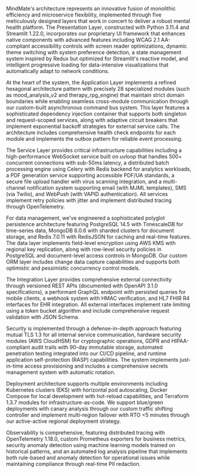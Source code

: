 MindMate's architecture represents an innovative fusion of monolithic efficiency and microservice flexibility, implemented through five meticulously designed layers that work in concert to deliver a robust mental health platform. The Presentation Layer, constructed with Python 3.11.4 and Streamlit 1.22.0, incorporates our proprietary UI framework that enhances native components with advanced features including WCAG 2.1 AA-compliant accessibility controls with screen reader optimizations, dynamic theme switching with system preference detection, a state management system inspired by Redux but optimized for Streamlit's reactive model, and intelligent progressive loading for data-intensive visualizations that automatically adapt to network conditions.

At the heart of the system, the Application Layer implements a refined hexagonal architecture pattern with precisely 28 specialized modules (such as mood_analysis_v2 and therapy_rpg_engine) that maintain strict domain boundaries while enabling seamless cross-module communication through our custom-built asynchronous command bus system. This layer features a sophisticated dependency injection container that supports both singleton and request-scoped services, along with adaptive circuit breakers that implement exponential backoff strategies for external service calls. The architecture includes comprehensive health check endpoints for each module and implements the outbox pattern for reliable event processing.

The Service Layer provides critical infrastructure capabilities including a high-performance WebSocket service built on uvloop that handles 500+ concurrent connections with sub-50ms latency, a distributed batch processing engine using Celery with Redis backend for analytics workloads, a PDF generation service supporting accessible PDF/UA standards, a secure file upload handler with virus scanning integration, and a multi-channel notification system supporting email (with MJML templates), SMS (via Twilio), and WebPush (with VAPID authentication). All services implement retry policies with jitter and implement distributed tracing through OpenTelemetry.

For data management, we've engineered a sophisticated polyglot persistence architecture featuring PostgreSQL 14.5 with TimescaleDB for time-series data, MongoDB 6.0.6 with sharded clusters for document storage, and Redis 7.0.11 with RedisJSON for caching and real-time features. The data layer implements field-level encryption using AWS KMS with regional key replication, along with row-level security policies in PostgreSQL and document-level access controls in MongoDB. Our custom ORM layer includes change data capture capabilities and supports both optimistic and pessimistic concurrency control models.

The Integration Layer provides comprehensive external connectivity through versioned REST APIs (documented with OpenAPI 3.1.0 specifications), a performant GraphQL endpoint with persisted queries for mobile clients, a webhook system with HMAC verification, and HL7 FHIR R4 interfaces for EHR integration. All external interfaces implement rate limiting using a token bucket algorithm and include comprehensive request validation with JSON Schema.

Security is implemented through a defense-in-depth approach featuring mutual TLS 1.3 for all internal service communication, hardware security modules (AWS CloudHSM) for cryptographic operations, GDPR and HIPAA-compliant audit trails with 90-day immutable storage, automated penetration testing integrated into our CI/CD pipeline, and runtime application self-protection (RASP) capabilities. The system implements just-in-time access provisioning and includes a comprehensive secrets management system with automatic rotation.

Deployment architecture supports multiple environments including Kubernetes clusters (EKS) with horizontal pod autoscaling, Docker Compose for local development with hot-reload capabilities, and Terraform 1.3.7 modules for infrastructure-as-code. We support blue/green deployments with canary analysis through our custom traffic shifting controller and implement multi-region failover with RTO <5 minutes through our active-active regional deployment strategy.

Observability is comprehensive, featuring distributed tracing with OpenTelemetry 1.18.0, custom Prometheus exporters for business metrics, security anomaly detection using machine learning models trained on historical patterns, and an automated log analysis pipeline that implements both rule-based and anomaly detection for operational issues while maintaining compliance through real-time PII redaction.
